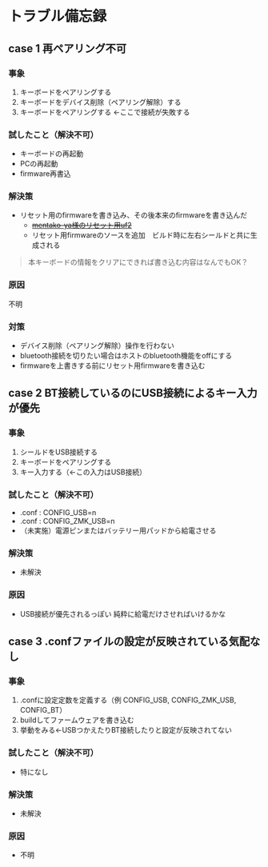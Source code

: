 # トラブル備忘録
## case 1 再ペアリング不可
### 事象
1. キーボードをペアリングする
2. キーボードをデバイス削除（ペアリング解除）する
3. キーボードをペアリングする <-ここで接続が失敗する
### 試したこと（解決不可）
- キーボードの再起動
- PCの再起動
- firmware再書込
### 解決策
- リセット用のfirmwareを書き込み、その後本来のfirmwareを書き込んだ
    - ~~[mentako-ya様のリセット用uf2](https://github.com/mentako-ya/magictrackrest-zmk-config/tree/main/firmware)~~
    - リセット用firmwareのソースを追加　ビルド時に左右シールドと共に生成される
> 本キーボードの情報をクリアにできれば書き込む内容はなんでもOK？<br>
### 原因
不明
### 対策
- デバイス削除（ペアリング解除）操作を行わない
- bluetooth接続を切りたい場合はホストのbluetooth機能をoffにする
- firmwareを上書きする前にリセット用firmwareを書き込む

## case 2 BT接続しているのにUSB接続によるキー入力が優先
### 事象
1. シールドをUSB接続する
2. キーボードをペアリングする
3. キー入力する（<-この入力はUSB接続）
### 試したこと（解決不可）
- .conf : CONFIG_USB=n
- .conf : CONFIG_ZMK_USB=n
- （未実施）電源ピンまたはバッテリー用パッドから給電させる
### 解決策
- 未解決
### 原因
- USB接続が優先されるっぽい 純粋に給電だけさせればいけるかな

## case 3 .confファイルの設定が反映されている気配なし
### 事象
1. .confに設定定数を定義する（例 CONFIG_USB, CONFIG_ZMK_USB, CONFIG_BT）
2. buildしてファームウェアを書き込む
3. 挙動をみる<-USBつかえたりBT接続したりと設定が反映されてない
### 試したこと（解決不可）
- 特になし
### 解決策
- 未解決
### 原因
- 不明
